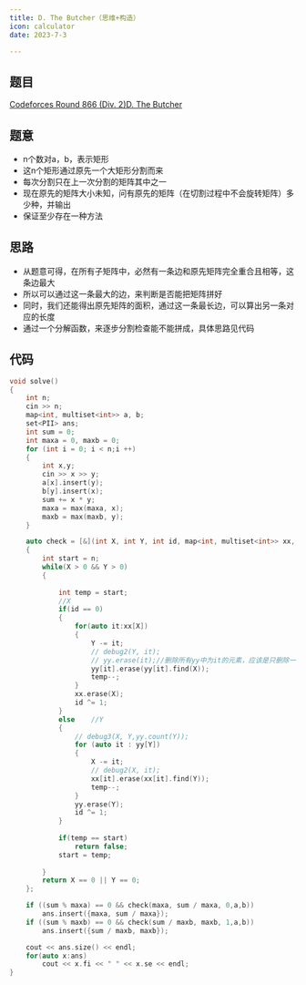 ```yaml
---
title: D. The Butcher（思维+构造）
icon: calculator
date: 2023-7-3

---
```

## 题目
[Codeforces Round 866 (Div. 2)D. The Butcher](https://codeforces.com/contest/1820/problem/D)
## 题意
- n个数对a，b，表示矩形
- 这n个矩形通过原先一个大矩形分割而来
- 每次分割只在上一次分割的矩阵其中之一
- 现在原先的矩阵大小未知，问有原先的矩阵（在切割过程中不会旋转矩阵）多少种，并输出
- 保证至少存在一种方法

## 思路
- 从题意可得，在所有子矩阵中，必然有一条边和原先矩阵完全重合且相等，这条边最大
- 所以可以通过这一条最大的边，来判断是否能把矩阵拼好
- 同时，我们还能得出原先矩阵的面积，通过这一条最长边，可以算出另一条对应的长度
- 通过一个分解函数，来逐步分割检查能不能拼成，具体思路见代码
## 代码
```cpp
void solve()
{
    int n;
    cin >> n;
    map<int, multiset<int>> a, b;
    set<PII> ans;
    int sum = 0;
    int maxa = 0, maxb = 0;
    for (int i = 0; i < n;i ++)
    {
        int x,y;
        cin >> x >> y;
        a[x].insert(y);
        b[y].insert(x);
        sum += x * y;
        maxa = max(maxa, x);
        maxb = max(maxb, y);
    }

    auto check = [&](int X, int Y, int id, map<int, multiset<int>> xx, map<int, multiset<int>> yy)
    {
        int start = n;
        while(X > 0 && Y > 0)
        {
            
            int temp = start;
            //X
            if(id == 0)
            {
                for(auto it:xx[X])
                {
                    Y -= it;
                    // debug2(Y, it);
                    // yy.erase(it);//删除所有yy中为it的元素，应该是只删除一个
                    yy[it].erase(yy[it].find(X));
                    temp--;
                }
                xx.erase(X);
                id ^= 1;
            }
            else    //Y
            {
                // debug3(X, Y,yy.count(Y));
                for (auto it : yy[Y])
                {
                    X -= it;
                    // debug2(X, it);
                    xx[it].erase(xx[it].find(Y));
                    temp--;
                }
                yy.erase(Y);
                id ^= 1;
            }
            
            if(temp == start)
                return false;
            start = temp;
            
        }
        return X == 0 || Y == 0;
    };

    if ((sum % maxa) == 0 && check(maxa, sum / maxa, 0,a,b))
        ans.insert({maxa, sum / maxa});
    if ((sum % maxb) == 0 && check(sum / maxb, maxb, 1,a,b))
        ans.insert({sum / maxb, maxb});

    cout << ans.size() << endl;
    for(auto x:ans)
        cout << x.fi << " " << x.se << endl;
}
```
